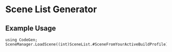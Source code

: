 # Scene List Generator
## Example Usage
```
using CodeGen;
SceneManager.LoadScene((int)SceneList.#SceneFromYourActiveBuildProfile);
```
